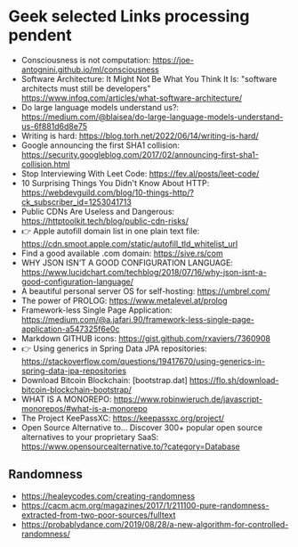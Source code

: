 
# Geek selected Links processing pendent
* Consciousness is not computation: https://joe-antognini.github.io/ml/consciousness
* Software Architecture: It Might Not Be What You Think It Is: "software architects must still be developers" https://www.infoq.com/articles/what-software-architecture/
* Do large language models understand us?: https://medium.com/@blaisea/do-large-language-models-understand-us-6f881d6d8e75
* Writing is hard: https://blog.torh.net/2022/06/14/writing-is-hard/
* Google announcing the first SHA1 collision: https://security.googleblog.com/2017/02/announcing-first-sha1-collision.html
* Stop Interviewing With Leet Code: https://fev.al/posts/leet-code/
* 10 Surprising Things You Didn't Know About HTTP: https://webdevguild.com/blog/10-things-http/?ck_subscriber_id=1253041713
* Public CDNs Are Useless and Dangerous: https://httptoolkit.tech/blog/public-cdn-risks/
* :point_right: Apple autofill domain list in one plain text file: https://cdn.smoot.apple.com/static/autofill_tld_whitelist_url
* Find a good available .com domain: https://sive.rs/com
* WHY JSON ISN’T A GOOD CONFIGURATION LANGUAGE: https://www.lucidchart.com/techblog/2018/07/16/why-json-isnt-a-good-configuration-language/
* A beautiful personal server OS for self-hosting: https://umbrel.com/
* The power of PROLOG: https://www.metalevel.at/prolog
* Framework-less Single Page Application: https://medium.com/@a.jafari.90/framework-less-single-page-application-a547325f6e0c
* Markdown GITHUB icons: https://gist.github.com/rxaviers/7360908
* :point_right: Using generics in Spring Data JPA repositories: https://stackoverflow.com/questions/19417670/using-generics-in-spring-data-jpa-repositories
* Download Bitcoin Blockchain: [bootstrap.dat] https://flo.sh/download-bitcoin-blockchain-bootstrap/
* WHAT IS A MONOREPO: https://www.robinwieruch.de/javascript-monorepos/#what-is-a-monorepo
* The Project KeePassXC: https://keepassxc.org/project/
* Open Source Alternative to... Discover 300+ popular open source alternatives to your proprietary SaaS: https://www.opensourcealternative.to/?category=Database
## Randomness
* https://healeycodes.com/creating-randomness
* https://cacm.acm.org/magazines/2017/1/211100-pure-randomness-extracted-from-two-poor-sources/fulltext
* https://probablydance.com/2019/08/28/a-new-algorithm-for-controlled-randomness/

